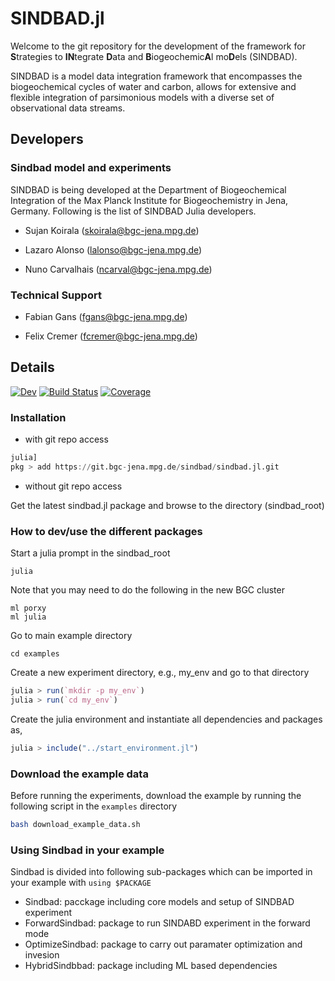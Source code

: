 # SINDBAD.jl

Welcome to the git repository for the development of the framework for **S**trategies to **IN**tegrate **D**ata and **B**iogeochemic**A**l mo**D**els (SINDBAD). 

SINDBAD is a model data integration framework that encompasses the biogeochemical cycles of water and carbon, allows for extensive and flexible integration of parsimonious models with a diverse set of observational data streams.

## Developers

### Sindbad model and experiments
SINDBAD is being developed at the Department of Biogeochemical Integration of the Max Planck Institute for Biogeochemistry in Jena, Germany. Following is the list of SINDBAD Julia developers.

- Sujan Koirala (<skoirala@bgc-jena.mpg.de>)

- Lazaro Alonso (<lalonso@bgc-jena.mpg.de>)

- Nuno Carvalhais (<ncarval@bgc-jena.mpg.de>)

### Technical Support

- Fabian Gans (<fgans@bgc-jena.mpg.de>)

- Felix Cremer (<fcremer@bgc-jena.mpg.de>)

## Details

[![Dev](https://img.shields.io/badge/docs-dev-blue.svg)](https://git.bgc-jena.mpg.de/sindbad/sindbad.jl)
[![Build Status](https://git.bgc-jena.mpg.de/sindbad/Sindbad.jl/badges/main/pipeline.svg)](https://git.bgc-jena.mpg.de/sindbad/sindbad.jl/pipelines)
[![Coverage](https://git.bgc-jena.mpg.de/sindbad/Sindbad.jl/badges/main/coverage.svg)](https://git.bgc-jena.mpg.de/sindbad/sindbad.jl/commits/main)

### Installation

- with git repo access
```julia
julia]
pkg > add https://git.bgc-jena.mpg.de/sindbad/sindbad.jl.git
```

- without git repo access

Get the latest sindbad.jl package and browse to the directory (sindbad_root)

### How to dev/use the different packages

Start a julia prompt in the sindbad_root
```
julia
```
Note that you may need to do the following in the new BGC cluster

```
ml porxy
ml julia
```

Go to main example directory
```
cd examples
```

Create a new experiment directory, e.g., my_env and go to that directory

```julia
julia > run(`mkdir -p my_env`)
julia > run(`cd my_env`)
```

Create the julia environment and instantiate all dependencies and packages as,
```julia
julia > include("../start_environment.jl")
```

### Download the example data

Before running the experiments, download the example by running the following script in the ````examples```` directory

````bash
bash download_example_data.sh
````

### Using Sindbad in your example

Sindbad is divided into following sub-packages which can be imported in your example with
```using $PACKAGE```
- Sindbad: pacckage including core models and setup of SINDBAD experiment
- ForwardSindbad: package to run SINDABD experiment in the forward mode
- OptimizeSindbad: package to carry out paramater optimization and invesion
- HybridSindbbad: package including ML based dependencies